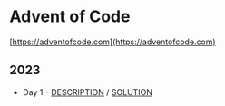 # Advent of Code

[https://adventofcode.com](https://adventofcode.com)

## 2023
- Day 1 - [DESCRIPTION](https://adventofcode.com/2023/day/1) / [SOLUTION](https://github.com/raketenbasis/advent-of-code/tree/main/2023/day01)